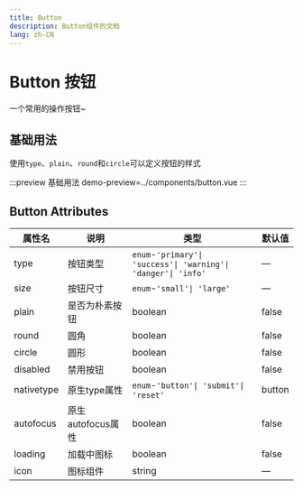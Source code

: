```yaml
---
title: Button
description: Button组件的文档
lang: zh-CN
---
```


# Button 按钮
一个常用的操作按钮~

## 基础用法
使用`type`、`plain`、`round`和`circle`可以定义按钮的样式

:::preview 基础用法
demo-preview=../components/button.vue
:::

## Button Attributes

| 属性名        | 说明            | 类型                                                             | 默认值    |
|------------|---------------|----------------------------------------------------------------|--------|
| type       | 按钮类型          | `enum`-`'primary'\| 'success'\| 'warning'\| 'danger'\| 'info'` | —      |
| size       | 按钮尺寸          | `enum`-`'small'\| 'large'`                                     | —      |
| plain      | 是否为朴素按钮       | boolean                                                        | false  |
| round      | 圆角            | boolean                                                        | false  |
| circle     | 圆形            | boolean                                                        | false  |
| disabled   | 禁用按钮          | boolean                                                        | false  |
| nativetype | 原生type属性      | `enum`-`'button'\| 'submit'\| 'reset'`                             | button |
| autofocus  | 原生autofocus属性 | boolean                                                        | false  |
| loading    | 加载中图标         | boolean                                                        | false  |
| icon       | 图标组件          | string                                                         | —      |
